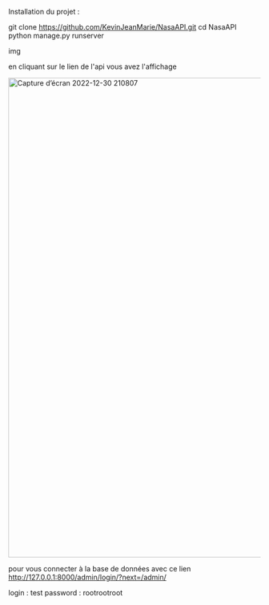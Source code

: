 Installation du projet :

git clone https://github.com/KevinJeanMarie/NasaAPI.git
cd NasaAPI
python manage.py runserver 

img 

en cliquant sur le lien de l'api vous avez l'affichage

<img width="959" alt="Capture d’écran 2022-12-30 210807" src="https://user-images.githubusercontent.com/90609887/210108301-1798dfbd-0f2e-471b-9ade-0c456d7c4542.png">

pour vous connecter à la base de données avec ce lien http://127.0.0.1:8000/admin/login/?next=/admin/

login : test
password : rootrootroot

